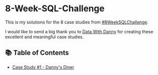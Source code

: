 # 8-Week-SQL-Challenge

This is my solutions for the 8 case studies from [#8WeekSQLChallenge](https://8weeksqlchallenge.com/).

I would like to send a big thank you to [Data With Danny](https://www.linkedin.com/company/datawithdanny/) for creating these excellent and meaningful case studies.

## :books: Table of Contents

- [Case Study #1 - Danny's Diner](https://github.com/thinhpham0702/8-Week-SQL-Challenge/blob/main/Case%20Study%20%231%20-%20Danny's%20Diner/README.md)
